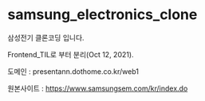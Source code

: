 # samsung_electronics_clone
삼성전기 클론코딩 입니다.

Frontend_TIL로 부터 분리(Oct 12, 2021).

도메인 : presentann.dothome.co.kr/web1

원본사이트 : https://www.samsungsem.com/kr/index.do
